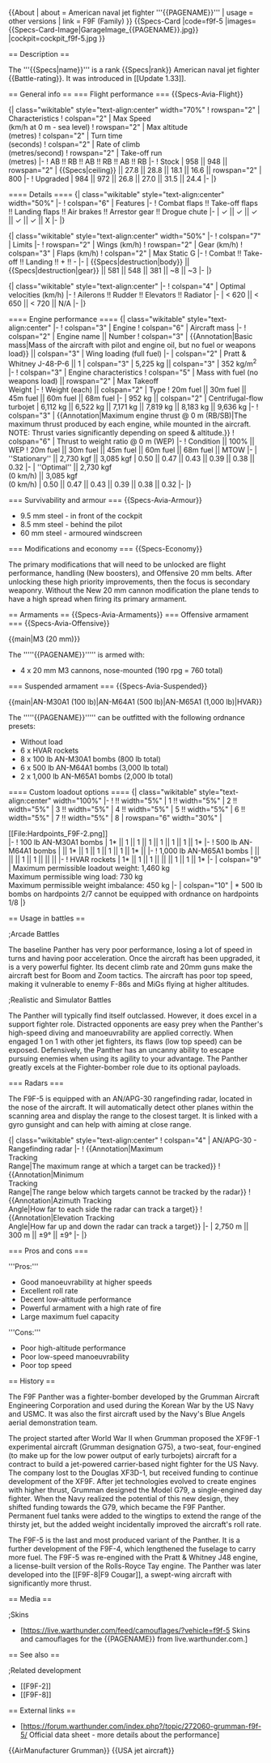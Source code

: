 {{About
| about = American naval jet fighter '''{{PAGENAME}}'''
| usage = other versions
| link = F9F (Family)
}}
{{Specs-Card
|code=f9f-5
|images={{Specs-Card-Image|GarageImage_{{PAGENAME}}.jpg}}
|cockpit=cockpit_f9f-5.jpg
}}

== Description ==

<!-- ''In the description, the first part should be about the history of and the creation and combat usage of the aircraft, as well as its key features. In the second part, tell the reader about the aircraft in the game. Insert a screenshot of the vehicle, so that if the novice player does not remember the vehicle by name, he will immediately understand what kind of vehicle the article is talking about.'' -->

The '''{{Specs|name}}''' is a rank {{Specs|rank}} American naval jet fighter {{Battle-rating}}. It was introduced in [[Update 1.33]].

== General info ==
=== Flight performance ===
{{Specs-Avia-Flight}}

<!-- ''Describe how the aircraft behaves in the air. Speed, manoeuvrability, acceleration and allowable loads - these are the most important characteristics of the vehicle.'' -->

{| class="wikitable" style="text-align:center" width="70%"
! rowspan="2" | Characteristics
! colspan="2" | Max Speed<br>(km/h at 0 m - sea level)
! rowspan="2" | Max altitude<br>(metres)
! colspan="2" | Turn time<br>(seconds)
! colspan="2" | Rate of climb<br>(metres/second)
! rowspan="2" | Take-off run<br>(metres)
|-
! AB !! RB !! AB !! RB !! AB !! RB
|-
! Stock
| 958 || 948 || rowspan="2" | {{Specs|ceiling}} || 27.8 || 28.8 || 18.1 || 16.6 || rowspan="2" | 800
|-
! Upgraded
| 984 || 972 || 26.8 || 27.0 || 31.5 || 24.4
|-
|}

==== Details ====
{| class="wikitable" style="text-align:center" width="50%"
|-
! colspan="6" | Features
|-
! Combat flaps !! Take-off flaps !! Landing flaps !! Air brakes !! Arrestor gear !! Drogue chute
|-
| ✓ || ✓ || ✓ || ✓ || ✓ || X <!-- ✓ -->
|-
|}

{| class="wikitable" style="text-align:center" width="50%"
|-
! colspan="7" | Limits
|-
! rowspan="2" | Wings (km/h)
! rowspan="2" | Gear (km/h)
! colspan="3" | Flaps (km/h)
! colspan="2" | Max Static G
|-
! Combat !! Take-off !! Landing !! + !! -
|-
| {{Specs|destruction|body}} || {{Specs|destruction|gear}} || 581 || 548 || 381 || ~8 || ~3
|-
|}

{| class="wikitable" style="text-align:center"
|-
! colspan="4" | Optimal velocities (km/h)
|-
! Ailerons !! Rudder !! Elevators !! Radiator
|-
| < 620 || < 650 || < 720 || N/A
|-
|}

==== Engine performance ====
{| class="wikitable" style="text-align:center"
|-
! colspan="3" | Engine
! colspan="6" | Aircraft mass
|-
! colspan="2" | Engine name || Number
! colspan="3" | {{Annotation|Basic mass|Mass of the aircraft with pilot and engine oil, but no fuel or weapons load}} || colspan="3" | Wing loading (full fuel)
|-
| colspan="2" | Pratt & Whitney J-48-P-6 || 1
| colspan="3" | 5,225 kg || colspan="3" | 352 kg/m<sup>2</sup>
|-
! colspan="3" | Engine characteristics
! colspan="5" | Mass with fuel (no weapons load) || rowspan="2" | Max Takeoff<br>Weight
|-
! Weight (each) || colspan="2" | Type
! 20m fuel || 30m fuel || 45m fuel || 60m fuel || 68m fuel
|-
| 952 kg || colspan="2" | Centrifugal-flow turbojet
| 6,112 kg || 6,522 kg || 7,171 kg || 7,819 kg || 8,183 kg || 9,636 kg
|-
! colspan="3" | {{Annotation|Maximum engine thrust @ 0 m (RB/SB)|The maximum thrust produced by each engine, while mounted in the aircraft. NOTE: Thrust varies significantly depending on speed & altitude.}}
! colspan="6" | Thrust to weight ratio @ 0 m (WEP)
|-
! Condition || 100% || WEP
! 20m fuel || 30m fuel || 45m fuel || 60m fuel || 68m fuel || MTOW
|-
| ''Stationary'' || 2,730 kgf || 3,085 kgf
| 0.50 || 0.47 || 0.43 || 0.39 || 0.38 || 0.32
|-
| ''Optimal'' || 2,730 kgf<br>(0 km/h) || 3,085 kgf<br>(0 km/h)
| 0.50 || 0.47 || 0.43 || 0.39 || 0.38 || 0.32
|-
|}

=== Survivability and armour ===
{{Specs-Avia-Armour}}

<!-- ''Examine the survivability of the aircraft. Note how vulnerable the structure is and how secure the pilot is, whether the fuel tanks are armoured, etc. Describe the armour, if there is any, and also mention the vulnerability of other critical aircraft systems.'' -->

- 9.5 mm steel - in front of the cockpit
- 8.5 mm steel - behind the pilot
- 60 mm steel - armoured windscreen

=== Modifications and economy ===
{{Specs-Economy}}

The primary modifications that will need to be unlocked are flight performance, handling (New boosters), and Offensive 20 mm belts. After unlocking these high priority improvements, then the focus is secondary weaponry. Without the New 20 mm cannon modification the plane tends to have a high spread when firing its primary armament.

== Armaments ==
{{Specs-Avia-Armaments}}
=== Offensive armament ===
{{Specs-Avia-Offensive}}

<!-- ''Describe the offensive armament of the aircraft, if any. Describe how effective the cannons and machine guns are in a battle, and also what belts or drums are better to use. If there is no offensive weaponry, delete this subsection.'' -->

{{main|M3 (20 mm)}}

The '''''{{PAGENAME}}''''' is armed with:

- 4 x 20 mm M3 cannons, nose-mounted (190 rpg = 760 total)

=== Suspended armament ===
{{Specs-Avia-Suspended}}

<!-- ''Describe the aircraft's suspended armament: additional cannons under the wings, bombs, rockets and torpedoes. This section is especially important for bombers and attackers. If there is no suspended weaponry remove this subsection.'' -->

{{main|AN-M30A1 (100 lb)|AN-M64A1 (500 lb)|AN-M65A1 (1,000 lb)|HVAR}}

The '''''{{PAGENAME}}''''' can be outfitted with the following ordnance presets:

- Without load
- 6 x HVAR rockets
- 8 x 100 lb AN-M30A1 bombs (800 lb total)
- 6 x 500 lb AN-M64A1 bombs (3,000 lb total)
- 2 x 1,000 lb AN-M65A1 bombs (2,000 lb total)

==== Custom loadout options ====
{| class="wikitable" style="text-align:center" width="100%"
|-
! !! width="5%" | 1 !! width="5%" | 2 !! width="5%" | 3 !! width="5%" | 4 !! width="5%" | 5 !! width="5%" | 6 !! width="5%" | 7 !! width="5%" | 8
| rowspan="6" width="30%" | <div class="ttx-image">[[File:Hardpoints_F9F-2.png]]</div>
|-
! 100 lb AN-M30A1 bombs
| 1* || 1 || 1 || 1 || 1 || 1 || 1 || 1*
|-
! 500 lb AN-M64A1 bombs
| || 1* || 1 || 1 || 1 || 1 || 1* ||
|-
! 1,000 lb AN-M65A1 bombs
| || || || 1 || 1 || || ||
|-
! HVAR rockets
| 1* || 1 || 1 || || || 1 || 1 || 1*
|-
| colspan="9" | Maximum permissible loadout weight: 1,460 kg<br>Maximum permissible wing load: 730 kg<br>Maximum permissible weight imbalance: 450 kg
|-
| colspan="10" | \* 500 lb bombs on hardpoints 2/7 cannot be equipped with ordnance on hardpoints 1/8
|}

== Usage in battles ==

<!-- ''Describe the tactics of playing in the aircraft, the features of using aircraft in a team and advice on tactics. Refrain from creating a "guide" - do not impose a single point of view, but instead, give the reader food for thought. Examine the most dangerous enemies and give recommendations on fighting them. If necessary, note the specifics of the game in different modes (AB, RB, SB).'' -->

;Arcade Battles

The baseline Panther has very poor performance, losing a lot of speed in turns and having poor acceleration. Once the aircraft has been upgraded, it is a very powerful fighter. Its decent climb rate and 20mm guns make the aircraft best for Boom and Zoom tactics. The aircraft has poor top speed, making it vulnerable to enemy F-86s and MiGs flying at higher altitudes.

;Realistic and Simulator Battles

The Panther will typically find itself outclassed. However, it does excel in a support fighter role. Distracted opponents are easy prey when the Panther's high-speed diving and manoeuvrability are applied correctly. When engaged 1 on 1 with other jet fighters, its flaws (low top speed) can be exposed. Defensively, the Panther has an uncanny ability to escape pursuing enemies when using its agility to your advantage. The Panther greatly excels at the Fighter-bomber role due to its optional payloads.

=== Radars ===

<!--{{main|AN/APG-30}}-->

The F9F-5 is equipped with an AN/APG-30 rangefinding radar, located in the nose of the aircraft.
It will automatically detect other planes within the scanning area and display the range to the closest target. It is linked with a gyro gunsight and can help with aiming at close range.

{| class="wikitable" style="text-align:center"
! colspan="4" | AN/APG-30 - Rangefinding radar
|-
! {{Annotation|Maximum<br/>Tracking<br/>Range|The maximum range at which a target can be tracked}}
! {{Annotation|Minimum<br/>Tracking<br/>Range|The range below which targets cannot be tracked by the radar}}
! {{Annotation|Azimuth Tracking<br/>Angle|How far to each side the radar can track a target}}
! {{Annotation|Elevation Tracking<br/>Angle|How far up and down the radar can track a target}}
|-
| 2,750 m || 300 m || ±9° || ±9°
|-
|}

=== Pros and cons ===

<!-- ''Summarise and briefly evaluate the vehicle in terms of its characteristics and combat effectiveness. Mark its pros and cons in the bulleted list. Try not to use more than 6 points for each of the characteristics. Avoid using categorical definitions such as "bad", "good" and the like - use substitutions with softer forms such as "inadequate" and "effective".'' -->

'''Pros:'''

- Good manoeuvrability at higher speeds
- Excellent roll rate
- Decent low-altitude performance
- Powerful armament with a high rate of fire
- Large maximum fuel capacity

'''Cons:'''

- Poor high-altitude performance
- Poor low-speed manoeuvrability
- Poor top speed

== History ==

<!-- ''Describe the history of the creation and combat usage of the aircraft in more detail than in the introduction. If the historical reference turns out to be too long, take it to a separate article, taking a link to the article about the vehicle and adding a block "/History" (example: <nowiki>https://wiki.warthunder.com/(Vehicle-name)/History</nowiki>) and add a link to it here using the <code>main</code> template. Be sure to reference text and sources by using <code><nowiki><ref></ref></nowiki></code>, as well as adding them at the end of the article with <code><nowiki><references /></nowiki></code>. This section may also include the vehicle's dev blog entry (if applicable) and the in-game encyclopedia description (under <code><nowiki>=== In-game description ===</nowiki></code>, also if applicable).'' -->

The F9F Panther was a fighter-bomber developed by the Grumman Aircraft Engineering Corporation and used during the Korean War by the US Navy and USMC. It was also the first aircraft used by the Navy's Blue Angels aerial demonstration team.

The project started after World War II when Grumman proposed the XF9F-1 experimental aircraft (Grumman designation G75), a two-seat, four-engined (to make up for the low power output of early turbojets) aircraft for a contract to build a jet-powered carrier-based night fighter for the US Navy. The company lost to the Douglas XF3D-1, but received funding to continue development of the XF9F. After jet technologies evolved to create engines with higher thrust, Grumman designed the Model G79, a single-engined day fighter. When the Navy realized the potential of this new design, they shifted funding towards the G79, which became the F9F Panther. Permanent fuel tanks were added to the wingtips to extend the range of the thirsty jet, but the added weight incidentally improved the aircraft's roll rate.

The F9F-5 is the last and most produced variant of the Panther. It is a further development of the F9F-4, which lengthened the fuselage to carry more fuel. The F9F-5 was re-engined with the Pratt & Whitney J48 engine, a license-built version of the Rolls-Royce Tay engine. The Panther was later developed into the [[F9F-8|F9 Cougar]], a swept-wing aircraft with significantly more thrust.

== Media ==

<!-- ''Excellent additions to the article would be video guides, screenshots from the game, and photos.'' -->

;Skins

- [https://live.warthunder.com/feed/camouflages/?vehicle=f9f-5 Skins and camouflages for the {{PAGENAME}} from live.warthunder.com.]

== See also ==

<!-- ''Links to the articles on the War Thunder Wiki that you think will be useful for the reader, for example:''
* ''reference to the series of the aircraft;''
* ''links to approximate analogues of other nations and research trees.'' -->

;Related development

- [[F9F-2]]
- [[F9F-8]]

== External links ==

<!-- ''Paste links to sources and external resources, such as:''
* ''topic on the official game forum;''
* ''other literature.'' -->

- [https://forum.warthunder.com/index.php?/topic/272060-grumman-f9f-5/ Official data sheet - more details about the performance]

{{AirManufacturer Grumman}}
{{USA jet aircraft}}
